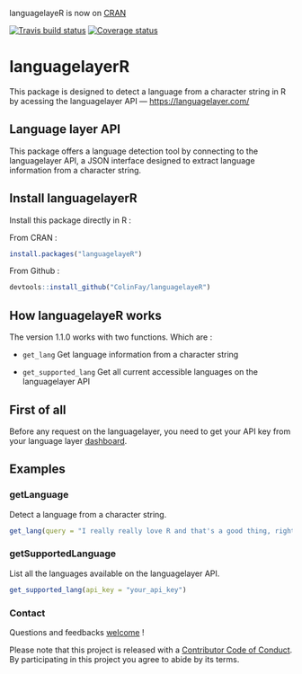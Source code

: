 
<!-- README.md is generated from README.Rmd. Please edit that file -->

languagelayeR is now on
[CRAN](https://CRAN.R-project.org/package=languagelayeR)

[![Travis build
status](https://travis-ci.org/ColinFay/languagelayeR.svg?branch=master)](https://travis-ci.org/ColinFay/languagelayeR)
[![Coverage
status](https://codecov.io/gh/ColinFay/languagelayeR/branch/master/graph/badge.svg)](https://codecov.io/github/ColinFay/languagelayeR?branch=master)

# languagelayerR

This package is designed to detect a language from a character string in
R by acessing the languagelayer API — <https://languagelayer.com/>

## Language layer API

This package offers a language detection tool by connecting to the
languagelayer API, a JSON interface designed to extract language
information from a character string.

## Install languagelayerR

Install this package directly in R :

From CRAN :

``` r
install.packages("languagelayeR")
```

From Github :

``` r
devtools::install_github("ColinFay/languagelayeR")
```

## How languagelayeR works

The version 1.1.0 works with two functions. Which are :

  - `get_lang` Get language information from a character string

  - `get_supported_lang` Get all current accessible languages on the
    languagelayer API

## First of all

Before any request on the languagelayer, you need to get your API key
from your language layer
[dashboard](https://languagelayer.com/dashboard).

## Examples

### getLanguage

Detect a language from a character
string.

``` r
get_lang(query = "I really really love R and that's a good thing, right?", api_key = "your_api_key")
```

### getSupportedLanguage

List all the languages available on the languagelayer API.

``` r
get_supported_lang(api_key = "your_api_key")
```

### Contact

Questions and feedbacks [welcome](mailto:contact@colinfay.me) \!

Please note that this project is released with a [Contributor Code of
Conduct](CONDUCT.md). By participating in this project you agree to
abide by its terms.
